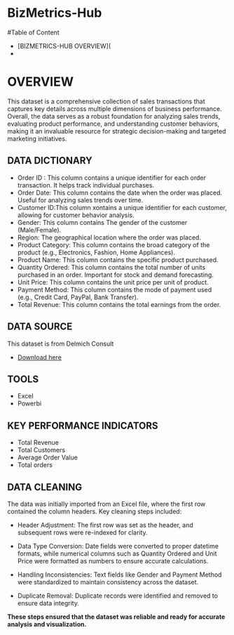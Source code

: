 # BizMetrics-Hub

#Table of Content
  - [BIZMETRICS-HUB OVERVIEW](
- 
# OVERVIEW
This dataset is a comprehensive collection of sales transactions that captures key details across multiple dimensions of business performance. Overall, the data serves as a robust foundation for analyzing sales trends, evaluating product performance, and understanding customer behaviors, making it an invaluable resource for strategic decision-making and targeted marketing initiatives.

## DATA DICTIONARY

* Order ID : This column contains a unique identifier for each order transaction. It helps track individual purchases.
* Order Date: This column contains the date when the order was placed. Useful for analyzing sales trends over time.
* Customer ID:This column xontains a  unique identifier for each customer, allowing for customer behavior analysis.
* Gender: This column contains The gender of the customer (Male/Female).
* Region: The geographical location where the order was placed.
* Product Category: This column contains the broad category of the product (e.g., Electronics, Fashion, Home Appliances).
* Product Name: This column contains the specific product purchased.
* Quantity Ordered: This column contains the total number of units purchased in an order. Important for stock and demand forecasting.
* Unit Price: This column contains the unit price per unit of product.
* Payment Method: This column contains the mode of payment used (e.g., Credit Card, PayPal, Bank Transfer).
* Total Revenue: This column contains the total earnings from the order.

## DATA SOURCE 
This dataset is from Delmich Consult
- [Download here](blob:https://web.whatsapp.com/1152bb40-e1a1-4a5f-9d25-c47ec5f478d1)

## TOOLS
- Excel
- Powerbi
 
## KEY PERFORMANCE INDICATORS
- Total Revenue
- Total Customers
- Average Order Value
- Total orders

## DATA CLEANING
The data was initially imported from an Excel file, where the first row contained the column headers. Key cleaning steps included:

* Header Adjustment:
The first row was set as the header, and subsequent rows were re-indexed for clarity.

* Data Type Conversion:
Date fields were converted to proper datetime formats, while numerical columns such as Quantity Ordered and Unit Price were formatted as numbers to ensure accurate calculations.

* Handling Inconsistencies:
Text fields like Gender and Payment Method were standardized to maintain consistency across the dataset.

* Duplicate Removal:
Duplicate records were identified and removed to ensure data integrity.

**These steps ensured that the dataset was reliable and ready for accurate analysis and visualization.**



  








